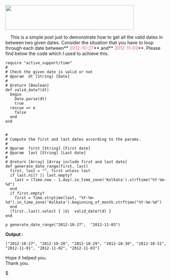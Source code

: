 [<img src="//1.bp.blogspot.com/-m99_zzl37V4/ULhdndEerbI/AAAAAAAAJpk/_ddENqvhXvI/s400/date-range.png" width="400" height="77" />](//1.bp.blogspot.com/-m99_zzl37V4/ULhdndEerbI/AAAAAAAAJpk/_ddENqvhXvI/s1600/date-range.png)

  

    This is a simple post just to demonstrate how to get all the valid dates in between two given dates. Consider the situation that you have to loop through each date between**<span style="color: #e06666;"> 2012-10-27</span>** and**<span style="color: #e06666;"> 2012-11-03</span>**. Please find below the code which I used to achieve this.

  

    require "active_support/time"
    #
    # Check the given date is valid or not
    # @param  dt [String] [Date]
    #
    # @return [Boolean]
    def valid_date?(dt)
      begin
        Date.parse(dt)
        true
      rescue => e
        false
      end
    end


    #
    # Compute the first and last dates according to the params.
    #
    # @param  first [String] [First date]
    # @param  last [String] [Last date]
    #
    # @return [Array] [Array include first and last date]
    def generate_date_range(first, last)
      first, last = "", first unless last
      if last.nil? || last.empty?
        last = (Time.now - 1.day).in_time_zone('Kolkata').strftime("%Y-%m-%d")
      end
      if first.empty?
        first = Time.strptime(last, "%Y-%m-%d").in_time_zone('Kolkata').beginning_of_month.strftime("%Y-%m-%d")
      end
      (first..last).select { |d|  valid_date?(d) }
    end

    p generate_date_range("2012-10-27",  "2012-11-03")

  
**Output :**  

    ["2012-10-27", "2012-10-28", "2012-10-29", "2012-10-30", "2012-10-31", "2012-11-01", "2012-11-02", "2012-11-03"]

  
Hope it helped you.  
Thank you.

$
